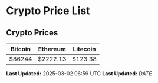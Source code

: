 # Crypto Price List

## Crypto Prices
| Bitcoin | Ethereum | Litecoin |
| ------- | -------- | -------- |
| $86244 | $2222.13 | $123.38 |
**Last Updated:** 2025-03-02 06:59 UTC
**Last Updated:** $DATE$
